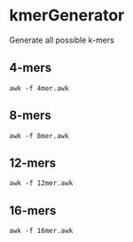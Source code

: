 # kmerGenerator
Generate all possible k-mers
<h2>4-mers</h2>
  <code>awk -f 4mer.awk</code>
<h2>8-mers</h2>
  <code>awk -f 8mer.awk</code>
<h2>12-mers</h2>
  <code>awk -f 12mer.awk</code>
<h2>16-mers</h2>
  <code>awk -f 16mer.awk</code>
